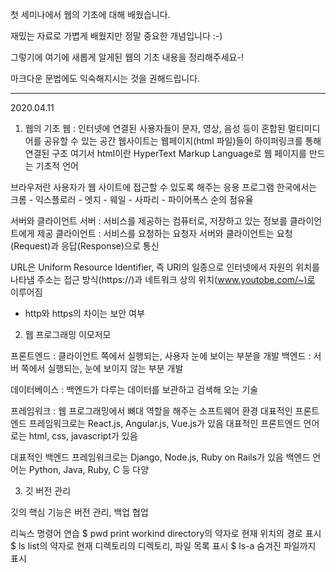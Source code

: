 첫 세미나에서 웹의 기초에 대해 배웠습니다.

재밌는 자료로 가볍게 배웠지만 정말 중요한 개념입니다 :-)

그렇기에 여기에 새롭게 알게된 웹의 기초 내용을 정리해주세요-!

마크다운 문법에도 익숙해지시는 것을 권해드립니다.

---------------------------------------------
2020.04.11

1. 웹의 기초
웹 : 인터넷에 연결된 사용자들이 문자, 영상, 음성 등이 혼합된 멀티미디어를 공유할 수 있는 공간
웹사이트는 웹페이지(html 파일)들이 하이퍼링크를 통해 연결된 구조
여기서 html이란 HyperText Markup Language로 웹 페이지를 만드는 기초적 언어

브라우저란 사용자가 웹 사이트에 접근할 수 있도록 해주는 응용 프로그램
한국에서는 크롬 - 익스플로러 - 엣지 - 웨일 - 사파리 - 파이어폭스 순의 점유율

서버와 클라이언트
서버 : 서비스를 제공하는 컴퓨터로, 저장하고 있는 정보를 클라이언트에게 제공
클라이언트 : 서비스를 요청하는 요청자
서버와 클라이언트는 요청(Request)과 응답(Response)으로 통신

URL은 Uniform Resource Identifier, 즉 URI의 일종으로 인터넷에서 자원의 위치를 나타냄
주소는 접근 방식(https://)과 네트워크 상의 위치(www.youtobe.com/~)로 이루어짐
+ http와 https의 차이는 보안 여부

2. 웹 프로그래밍 이모저모 

프론트엔드 : 클라이언트 쪽에서 실행되는, 사용자 눈에 보이는 부분을 개발
백엔드 : 서버 쪽에서 실행되는, 눈에 보이지 않는 부분 개발

데이터베이스 : 백엔드가 다루는 데이터를 보관하고 검색해 오는 기술

프레임워크 : 웹 프로그래밍에서 뼈대 역할을 해주는 소프트웨어 환경
대표적인 프론트엔드 프레임워크로는 React.js, Angular.js, Vue.js가 있음
대표적인 프론트엔드 언어로는 html, css, javascript가 있음

대표적인 백엔드 프레임워크로는 Django, Node.js, Ruby on Rails가 있음
백엔드 언어는 Python, Java, Ruby, C 등 다양

3. 깃 버전 관리

깃의 핵심 기능은 버전 관리, 백업 협업

리눅스 명령어 연습
$ pwd
print workind directory의 약자로 현재 위치의 경로 표시
$ ls
list의 약자로 현재 디렉토리의 디렉토리, 파일 목록 표시
$ ls-a
숨겨진 파일까지 표시



